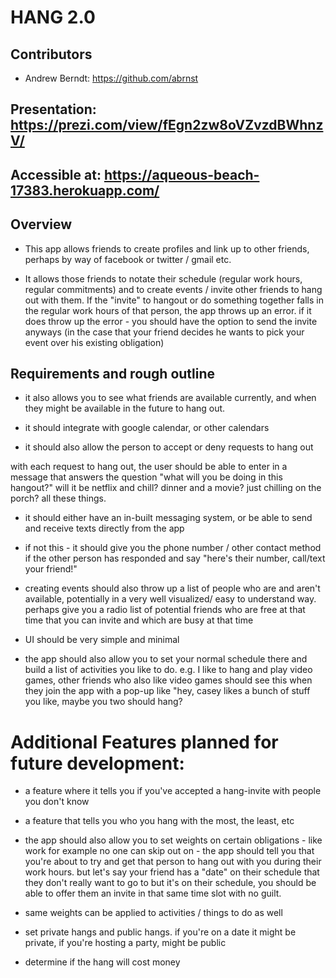 # HANG 2.0

## Contributors

* Andrew Berndt: https://github.com/abrnst
## Presentation: https://prezi.com/view/fEgn2zw8oVZvzdBWhnzV/

## Accessible at: https://aqueous-beach-17383.herokuapp.com/

## Overview
* This app allows friends to create profiles and link up to other friends, perhaps by way of facebook or twitter / gmail etc.

* It allows those friends to notate their schedule (regular work hours, regular commitments) and to create events / invite other friends to hang out with them. If the "invite" to hangout or do something together falls in the regular work hours of that person, the app throws up an error. if it does throw up the error - you should have the option to send the invite anyways (in the case that your friend decides he wants to pick your event over his existing obligation)


## Requirements and rough outline
* it also allows you to see what friends are available currently, and when they might be available in the future to hang out.

* it should integrate with google calendar, or other calendars

* it should also allow the person to accept or deny requests to hang out

with each request to hang out, the user should be able to enter in a message that answers the question "what will you be doing in this hangout?" will it be netflix and chill? dinner and a movie? just chilling on the porch? all these things.


* it should either have an in-built messaging system, or be able to send and receive texts directly from the app

* if not this - it should give you the phone number / other contact method if the other person has responded and say "here's their number, call/text your friend!"

* creating events should also throw up a list of people who are and aren't available, potentially in a very well visualized/ easy to understand way. perhaps give you a radio list of potential friends who are free at that time that you can invite and which are busy at that time

* UI should be very simple and minimal

* the app should also allow you to set your normal schedule there and build a list of activities you like to do. e.g. I like to hang and play video games, other friends who also like video games should see this when they join the app with a pop-up like "hey, casey likes a bunch of stuff you like, maybe you two should hang?

# Additional Features planned for future development:

* a feature where it tells you if you've accepted a hang-invite with people you don't know

* a feature that tells you who you hang with the most, the least, etc

* the app should also allow you to set weights on certain obligations - like work for example no one can skip out on - the app should tell you that you're about to try and get that person to hang out with you during their work hours. but let's say your friend has a "date" on their schedule that they don't really want to go to but it's on their schedule, you should be able to offer them an invite in that same time slot with no guilt.

* same weights can be applied to activities / things to do as well

* set private hangs and public hangs. if you're on a date it might be private, if you're hosting a party, might be public

* determine if the hang will cost money
